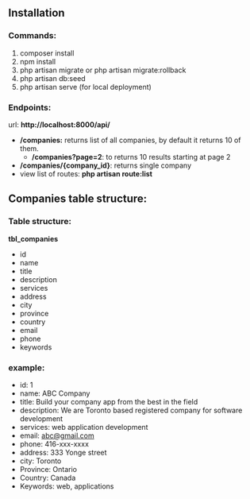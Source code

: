 ## Installation
### Commands:
1. composer install
2. npm install
3. php artisan migrate or php artisan migrate:rollback
4. php artisan db:seed
5. php artisan serve (for local deployment)

### Endpoints:
url: <strong>http://localhost:8000/api/</strong>
* **/companies:** returns list of all companies, by default it returns 10 of them.
  * **/companies?page=2**: to returns 10 results starting at page 2
* **/companies/{company_id}**: returns single company
* view list of routes: **php artisan route:list**

## Companies table structure:

### Table structure: 

**tbl_companies**

* id
* name
* title
* description
* services
* address
* city
* province
* country
* email
* phone
* keywords

### example: 
* id: 1
* name: ABC Company
* title: Build your company app from the best in the field
* description: We are Toronto based registered company for software development
* services: web application development
* email: abc@gmail.com
* phone: 416-xxx-xxxx
* address: 333 Yonge street
* city: Toronto
* Province: Ontario
* Country: Canada
* Keywords: web, applications
